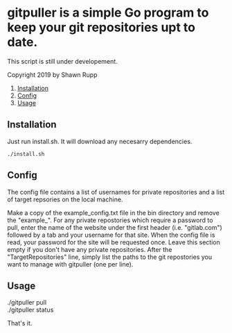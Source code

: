 # gitpuller is a simple Go program to keep your git repositories upt to date.  
This script is still under developement.  

Copyright 2019 by Shawn Rupp

1. [Installation](#installation)  
2. [Config](#config)
3. [Usage](#usage)  


## Installation  
Just run install.sh. It will download any necesarry dependencies.  

	./install.sh  

## Config  
The config file contains a list of usernames for private repositories and a list of target repsories on the local machine.  

Make a copy of the example_config.txt file in the bin directory and remove the "example_". For any private repostories which require 
a password to pull, enter the name of the website under the first header (i.e. "gitlab.com") followed by a tab and your username for 
that site. When the config file is read, your password for the site will be requested once. Leave this section empty if you don't have 
any private repositories. After the "TargetRepositories" line, simply list the paths to the git repostories you want to manage with 
gitpuller (one per line).

## Usage  
./gitpuller pull  
./gitpuller status  

That's it.  
